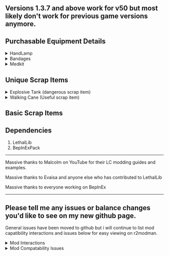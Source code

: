 ## Versions 1.3.7 and above work for v50 but most likely don't work for previous game versions anymore.
## Purchasable Equipment Details
<details>
<summary>HandLamp</summary>

![](SEEME/HandlampPreview.png)
Costs 25 credits, Weighs 5

PROS - 
- Makes light in a radius around the holder that reaches about as far as a BB flashlight can reach in one direction.
- Its battery capacity is comparable to a pro flashlight.
- One-handed.

CONS - 
- The light doesn't reach as far as the pro flashlight.
- Its light can be blindingly bright if you are caught in fog or smoke.
</details>

<details>
<summary>Bandages</summary>

 [(https://imgur.com/1Oh0UdA)]
Costs 25 credits, Weighs 1

Bandages are a consumable with 5 charges that heal 8 health each.

Unlike the medkit, Bandages heal you instantly and are a cheaper short-term option.
</details>

<details>
<summary>Medkit</summary>

![](SEEME/MedkitPreview.png)
Costs 150 credits, Weighs 5

The medkit gradually heals the holder using a hidden health pool that depletes while healing.

Unlike the bandages, the medkit's base health pool can heal 6 times the health one bandage item can heal if given enough time. Additionally, its health pool can be refilled by bringing it into the ship. In the future, I plan to add a feature that will allow players to use the medkit on their teammates without having to drop it for them.
</details>

## Unique Scrap Items

<details>
<summary>Explosive Tank (dangerous scrap item)</summary>

![](SEEME/ExplosiveTankPreview.png)
Once the explosive tank is picked up, an internal timer begins counting down until it reaches 0 and the tank will then explode. The only way to stop the timer is by bringing the tank inside the ship.

- Hitting the tank with a melee weapon will cause it to explode immediately.
- Each time the tank is dropped, its remaining time will be reduced by a set amount. If the tank is dropped three times, it will explode immediately.
- The internal timer can start at any time between 2 and 4 minutes.
- Spawns on any moon rarely.

</details>

<details>
<summary>Walking Cane (Useful scrap item)</summary>

![](SEEME/WalkingCanePreview.png)
Increases your move speed when held.

- Currently spawns on dine very rarely.

</details>


## Basic Scrap Items

## Dependencies
1. LethalLib 
2. BepInExPack

---

Massive thanks to Malcolm on YouTube for their LC modding guides and examples.

Massive thanks to Evaisa and anyone else who has contributed to LethalLib

Massive thanks to everyone working on BepInEx

---

## Please tell me any issues or balance changes you'd like to see on my new github page.
General issues have been moved to github but i will continue to list mod capatibility interactions and issues below for easy viewing on r2modman. 
<details>
<summary>Mod Interactions</summary>

- Mods that affect flashlights may affect the handlamp.

</details>
<details>
<summary>Mod Compatability Issues</summary>

- "FlashlightExtendedRange" Makes the handlamp insanely bright when it's turned on.

- "Diversity" will make the handlamp brighter, I don't think it's too bad but it isn't the brightness I intended.

</details>

